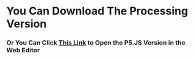 # You Can Download The Processing Version
### Or You Can Click [This Link](https://editor.p5js.org/OnurKader/sketches/JNKSPTW3d ) to Open the P5.JS Version in the Web Editor
